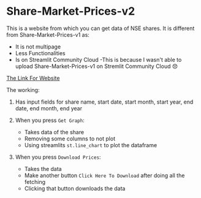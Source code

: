 # Share-Market-Prices-v2
This is a website from which you can get data of NSE shares. It is different from Share-Market-Prices-v1 as:
- It is not multipage
- Less Functionalities
- Is on Streamlit Community Cloud
  -This is because I wasn't able to upload Share-Market-Prices-v1 on Stremlit Community Cloud :disappointed:

[The Link For Website](https://share-market-prices.streamlit.app/)

The working:
1. Has input fields for share name, start date, start month, start year, end date, end month, end year

2. When you press `Get Graph`:
   - Takes data of the share
   - Removing some columns to not plot
   - Using streamlits `st.line_chart` to plot the dataframe

3. When you press `Download Prices`:
   - Takes the data
   - Make another button `Click Here To Download` after doing all the fetching
   - Clicking that button downloads the data

